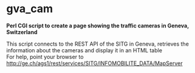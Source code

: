 gva_cam
=======

<b>Perl CGI script to create a page showing the traffic cameras in Geneva, Switzerland</b>

This script connects to the REST API of the SITG in Geneva, retrieves the information about the cameras and display it in an HTML table<br>
For help, point your browser to 
<a href='http://ge.ch/ags1/rest/services/SITG/INFOMOBILITE_DATA/MapServer'>
http://ge.ch/ags1/rest/services/SITG/INFOMOBILITE_DATA/MapServer
</a>
